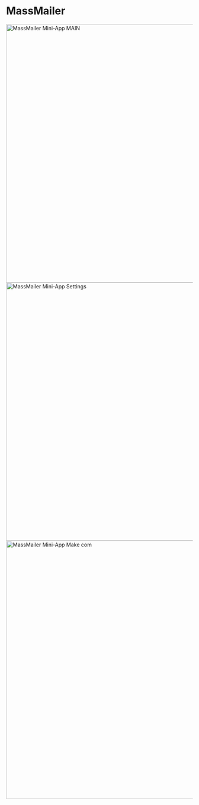 # MassMailer
<img width="695" alt="MassMailer Mini-App MAIN" src="https://github.com/user-attachments/assets/9a01682d-9b3b-4713-9cf5-28c1952362b0" />
<img width="695" alt="MassMailer Mini-App Settings" src="https://github.com/user-attachments/assets/c294142b-eb38-44f8-acc9-9effb26fb232" />
<img width="695" alt="MassMailer Mini-App Make com " src="https://github.com/user-attachments/assets/c2bba019-c239-4253-a022-aee815d367c3" />

